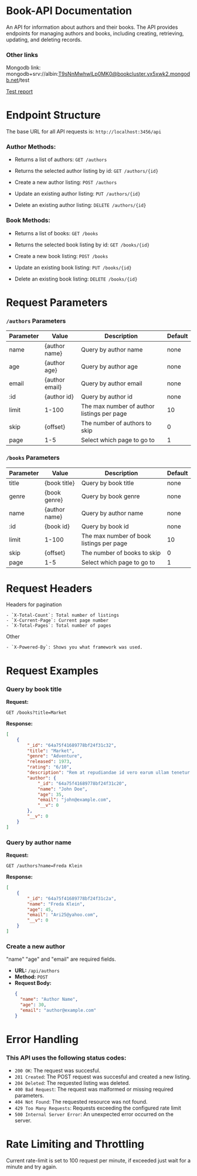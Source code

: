 # Book-API Documentation

 An API for information about authors and their books.
 The API provides endpoints for managing authors and books, including creating, retrieving, updating, and deleting records.
 
### Other links

Mongodb link: mongodb+srv://albin:T9sNnMwhwlLp0MK0@bookcluster.yx5xwk2.mongodb.net/test

[Test report](https://docs.google.com/document/d/1x4Jv219DfUpUFjp8COsTb1DKOXVv3siy8yfbr5mtVvc/edit?usp=sharing)

# Endpoint Structure

The base URL for all API requests is: `http://localhost:3456/api`

### Author Methods:

- Returns a list of authors: `GET /authors`

- Returns the selected author listing by id: `GET /authors/{id}`

- Create a new author listing: `POST /authors`

- Update an existing author listing: `PUT /authors/{id}`

- Delete an existing author listing: `DELETE /authors/{id}`

### Book Methods:

- Returns a list of books: `GET /books`

- Returns the selected book listing by id: `GET /books/{id}`

- Create a new book listing: `POST /books`

- Update an existing book listing: `PUT /books/{id}`

- Delete an existing book listing: `DELETE /books/{id}`

# Request Parameters

### `/authors` Parameters

| Parameter  | Value | Description | Default |
| -------------- | ------------- | ------------- | ------------- |
| name | {author name} | Query by author name | none |
| age | {author age}  | Query by author age | none |
| email | {author email}  | Query by author email | none |
| :id | {author id} | Query by author id | none |
| limit  | 1-100  | The max number of author listings per page | 10 |
| skip  | {offset} | The number of authors to skip | 0 |
| page  | 1-5  | Select which page to go to | 1 |

### `/books` Parameters

| Parameter  | Value | Description  | Default |
| ------------- | ------------- | -------------| ------------- |
| title  | {book title}  | Query by book title | none |
| genre  | {book genre}  | Query by book genre | none |
| name  | {author name} | Query by author name | none |
| :id | {book id} | Query by book id | none |
| limit  | 1-100  | The max number of book listings per page | 10 |
| skip  | {offset} | The number of books to skip | 0 |
| page  | 1-5  | Select which page to go to | 1 |



# Request Headers
Headers for pagination

    - `X-Total-Count`: Total number of listings
    - `X-Current-Page`: Current page number
    - `X-Total-Pages`: Total number of pages
    
Other

    - `X-Powered-By`: Shows you what framework was used.


# Request Examples

### Query by book title

**Request:**

```
GET /books?title=Market
```

**Response:**

```json
[
    {
        "_id": "64a75f41689778bf24f31c32",
        "title": "Market",
        "genre": "Adventure",
        "released": 1973,
        "rating": "6/10",
        "description": "Rem at repudiandae id vero earum ullam tenetur facilis veniam.",
        "author": {
            "_id": "64a75f41689778bf24f31c20",
            "name": "John Doe",
            "age": 35,
            "email": "john@example.com",
            "__v": 0
        },
        "__v": 0
    }
]
```

### Query by author name

**Request:**

```
GET /authors?name=Freda Klein
```

**Response:**

```json
[
    {
        "_id": "64a75f41689778bf24f31c2a",
        "name": "Freda Klein",
        "age": 45,
        "email": "Ari25@yahoo.com",
        "__v": 0
    }
]
```

### Create a new author

"name" "age" and "email" are required fields.

- **URL:** `/api/authors`
- **Method:** `POST`
- **Request Body:**
  ```json
  {
    "name": "Author Name",
    "age": 30,
    "email": "author@example.com"
  }

# Error Handling

### This API uses the following status codes:

- `200 OK`: The request was succesful.
- `201 Created`: The POST request was succesful and created a new listing.
- `204 Deleted`: The requested listing was deleted.
- `400 Bad Request`: The request was malformed or missing required parameters.
- `404 Not Found`: The requested resource was not found.
- `429 Too Many Requests`: Requests exceeding the configured rate limit
- `500 Internal Server Error`: An unexpected error occurred on the server.

# Rate Limiting and Throttling

Current rate-limit is set to 100 request per minute, if exceeded just wait for a minute and try again.
